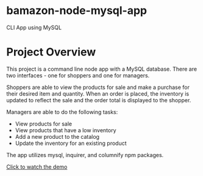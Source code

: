 # bamazon-node-mysql-app
CLI App using MySQL 

# Project Overview
This project is a command line node app with a MySQL database.  There are two interfaces - one for shoppers and one for managers.  

Shoppers are able to view the products for sale and make a purchase for their desired item and quantity.  When an order is placed, the inventory is updated to reflect the sale and the order total is displayed to the shopper.  

Managers are able to do the following tasks: 
* View products for sale
* View products that have a low inventory
* Add a new product to the catalog
* Update the inventory for an existing product

The app utilizes mysql, inquirer, and columnify npm packages. 

[Click to watch the demo](https://drive.google.com/file/d/15fXg1vAQaKcijAyd6dmPpdWRslDjmha3/view)